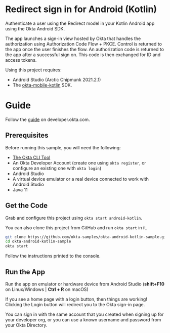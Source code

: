# Redirect sign in for Android (Kotlin)

Authenticate a user using the Redirect model in your Kotlin Android app using the Okta Android SDK.

The app launches a sign-in view hosted by Okta that handles the authorization using Authorization Code Flow + PKCE. Control is returned to the app once the user finishes the flow. An authorization code is returned to the app after a successful sign on. This code is then exchanged for ID and access tokens.

Using this project requires:
- Android Studio (Arctic Chipmunk 2021.2.1)
- The [okta-mobile-kotlin](https://github.com/okta/okta-mobile-kotlin) SDK.

# Guide

Follow the [guide](https://developer.okta.com/docs/guides/sign-into-mobile-app-redirect/android/main/) on developer.okta.com.

## Prerequisites

Before running this sample, you will need the following:

- [The Okta CLI Tool](https://github.com/okta/okta-cli#installation)
- An Okta Developer Account (create one using `okta register`, or configure an existing one with `okta login`)
- Android Studio
- A virtual device emulator or a real device connected to work with Android Studio
- Java 11

## Get the Code

Grab and configure this project using `okta start android-kotlin`.

You can also clone this project from GitHub and run `okta start` in it.

```bash
git clone https://github.com/okta-samples/okta-android-kotlin-sample.git
cd okta-android-kotlin-sample
okta start
```

Follow the instructions printed to the console.

## Run the App

Run the app on emulator or hardware device from Android Studio (**shift+F10** on Linux/Windows |
**Ctrl + R** on macOS)

If you see a home page with a login button, then things are working! Clicking the Login button will redirect you to the Okta sign-in page.

You can sign in with the same account that you created when signing up for your developer org, or you can use a known username and password from your Okta Directory.
